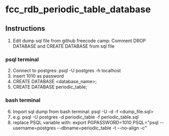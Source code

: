 # fcc_rdb_periodic_table_database

## Instructions
1. Edit dump sql file from github freecode camp: Comment DROP DATABASE and CREATE DATABASE from sql file
### psql terminal
2. Connect to postgres: psql -U postgres -h localhost
3. insert 1010 as password
4. CREATE DATABASE <database_name>;
5. CREATE DATABASE periodic_table;
### bash terminal
6. Import sql dump from bash terminal: psql -U -d -f <dump_file.sql>
7. e.g. psql -U postgres -d periodic_table -f periodic_table.sql
8. replace PSQL variable with: export PGPASSWORD=1010 PSQL="psql --username=postgres --dbname=periodic_table -t --no-align -c"
